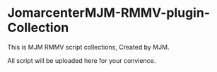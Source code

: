 # JomarcenterMJM-RMMV-plugin-Collection
This is MJM RMMV script collections, Created by MJM.

All script will be uploaded here for your convience.
